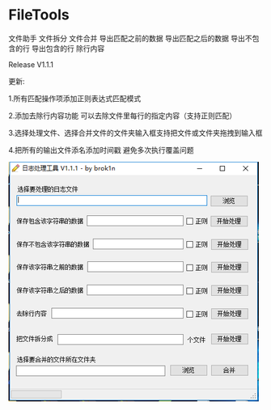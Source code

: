 # FileTools
文件助手
文件拆分
文件合并
导出匹配之前的数据
导出匹配之后的数据
导出不包含的行
导出包含的行
除行内容


Release V1.1.1  

更新:  

1.所有匹配操作项添加正则表达式匹配模式   

2.添加去除行内容功能 可以去除文件里每行的指定内容（支持正则匹配）  

3.选择处理文件、选择合并文件的文件夹输入框支持把文件或文件夹拖拽到输入框  

4.把所有的输出文件添名添加时间戳 避免多次执行覆盖问题  




![截图](https://github.com/brok1n/FileTools/blob/master/FileTools_V1.1.1_by_brok1n.png?raw=true)

